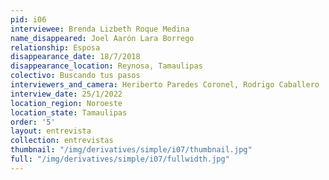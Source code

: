```yaml
---
pid: i06
interviewee: Brenda Lizbeth Roque Medina
name_disappeared: Joel Aarón Lara Borrego
relationship: Esposa
disappearance_date: 18/7/2018
disappearance_location: Reynosa, Tamaulipas
colectivo: Buscando tus pasos
interviewers_and_camera: Heriberto Paredes Coronel, Rodrigo Caballero
interview_date: 25/1/2022
location_region: Noroeste
location_state: Tamaulipas
order: '5'
layout: entrevista
collection: entrevistas
thumbnail: "/img/derivatives/simple/i07/thumbnail.jpg"
full: "/img/derivatives/simple/i07/fullwidth.jpg"
---
```

